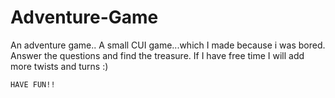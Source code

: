 ﻿# Adventure-Game
An adventure game..
    A small CUI game...which I made because i was bored.
    Answer the questions and find the treasure.
    If I have free time I will add more twists and turns :) 

    HAVE FUN!!
